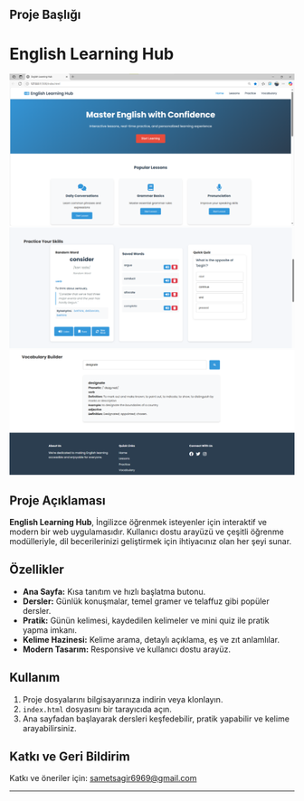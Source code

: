 ## Proje Başlığı
# English Learning Hub

![Tasarım 1](images/design-1.png)
![Tasarım 2](images/design-2.png)
![Tasarım 3](images/design-3.png)

## Proje Açıklaması

**English Learning Hub**, İngilizce öğrenmek isteyenler için interaktif ve modern bir web uygulamasıdır. Kullanıcı dostu arayüzü ve çeşitli öğrenme modülleriyle, dil becerilerinizi geliştirmek için ihtiyacınız olan her şeyi sunar.

## Özellikler

- **Ana Sayfa:** Kısa tanıtım ve hızlı başlatma butonu.
- **Dersler:** Günlük konuşmalar, temel gramer ve telaffuz gibi popüler dersler.
- **Pratik:** Günün kelimesi, kaydedilen kelimeler ve mini quiz ile pratik yapma imkanı.
- **Kelime Hazinesi:** Kelime arama, detaylı açıklama, eş ve zıt anlamlılar.
- **Modern Tasarım:** Responsive ve kullanıcı dostu arayüz.

## Kullanım

1. Proje dosyalarını bilgisayarınıza indirin veya klonlayın.
2. `index.html` dosyasını bir tarayıcıda açın.
3. Ana sayfadan başlayarak dersleri keşfedebilir, pratik yapabilir ve kelime arayabilirsiniz.



## Katkı ve Geri Bildirim

Katkı ve öneriler için: sametsagir6969@gmail.com

---

